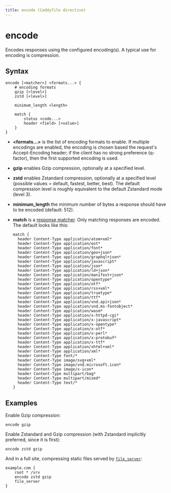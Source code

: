 ```yaml
---
title: encode (Caddyfile directive)
---
```


<script>
window.$(function() {
	// We'll add links to all the subdirectives if a matching anchor tag is found on the page.
	addLinksToSubdirectives();

	// Response matchers
	window.$('pre.chroma .k:contains("status")')
		.html('<a href="/docs/caddyfile/response-matchers#status" style="color: inherit;" title="Response matcher">status</a>')
	window.$('pre.chroma .k:contains("header")')
		.html('<a href="/docs/caddyfile/response-matchers#header" style="color: inherit;" title="Response matcher">header</a>')
});
</script>

# encode

Encodes responses using the configured encoding(s). A typical use for encoding is compression.

## Syntax

```caddy-d
encode [<matcher>] <formats...> {
	# encoding formats
	gzip [<level>]
	zstd [<level>]
	
	minimum_length <length>

	match {
		status <code...>
		header <field> [<value>]
	}
}
```

- **&lt;formats...&gt;** is the list of encoding formats to enable. If multiple encodings are enabled, the encoding is chosen based the request's Accept-Encoding header; if the client has no strong preference (q-factor), then the first supported encoding is used.

- **gzip** <span id="gzip"/> enables Gzip compression, optionally at a specified level.

- **zstd** <span id="zstd"/> enables Zstandard compression, optionally at a specified level (possible values = default, fastest, better, best). The default compression level is roughly equivalent to the default Zstandard mode (level 3). 

- **minimum_length** <span id="minimum_length"/> the minimum number of bytes a response should have to be encoded (default: 512).

- **match** <span id="match"/> is a [response matcher](/docs/caddyfile/response-matchers). Only matching responses are encoded. The default looks like this:

  ```caddy-d
  match {
  	header Content-Type application/atom+xml*
  	header Content-Type application/eot*
  	header Content-Type application/font*
  	header Content-Type application/geo+json*
  	header Content-Type application/graphql+json*
  	header Content-Type application/javascript*
  	header Content-Type application/json*
  	header Content-Type application/ld+json*
  	header Content-Type application/manifest+json*
  	header Content-Type application/opentype*
  	header Content-Type application/otf*
  	header Content-Type application/rss+xml*
  	header Content-Type application/truetype*
  	header Content-Type application/ttf*
  	header Content-Type application/vnd.api+json*
  	header Content-Type application/vnd.ms-fontobject*
  	header Content-Type application/wasm*
  	header Content-Type application/x-httpd-cgi*
  	header Content-Type application/x-javascript*
  	header Content-Type application/x-opentype*
  	header Content-Type application/x-otf*
  	header Content-Type application/x-perl*
  	header Content-Type application/x-protobuf*
  	header Content-Type application/x-ttf*
  	header Content-Type application/xhtml+xml*
  	header Content-Type application/xml*
  	header Content-Type font/*
  	header Content-Type image/svg+xml*
  	header Content-Type image/vnd.microsoft.icon*
  	header Content-Type image/x-icon*
  	header Content-Type multipart/bag*
  	header Content-Type multipart/mixed*
  	header Content-Type text/*
  }
  ```


## Examples

Enable Gzip compression:

```caddy-d
encode gzip
```

Enable Zstandard and Gzip compression (with Zstandard implicitly preferred, since it is first):

```caddy-d
encode zstd gzip
```

And in a full site, compressing static files served by [`file_server`](file_server):

```caddy
example.com {
	root * /srv
	encode zstd gzip
	file_server
}
```
